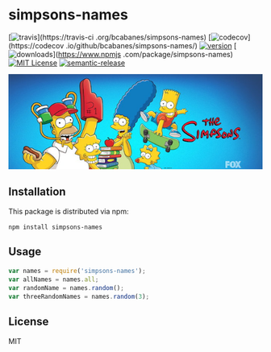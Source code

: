 # simpsons-names
[![travis](https://img.shields.io/travis/bcabanes/simpsons-names.svg?style=flat-square)](https://travis-ci
.org/bcabanes/simpsons-names)
[![codecov](https://img.shields.io/codecov/c/github/bcabanes/simpsons-names.svg?style=flat-square)](https://codecov
.io/github/bcabanes/simpsons-names/)
[![version](https://img.shields.io/npm/v/simpsons-names.svg?style=flat-square)](https://www.npmjs.com/package/simpsons-names)
[![downloads](https://img.shields.io/npm/dm/simpsons-names.svg?style=flat-square)](https://www.npmjs
.com/package/simpsons-names)
[![MIT License](https://img.shields.io/npm/l/simpsons-names.svg?style=flat-square)](http://opensource.org/licenses/MIT)
[![semantic-release](https://img.shields.io/badge/%20%20%F0%9F%93%A6%F0%9F%9A%80-semantic--release-e10079.svg?style=flat-square)](https://github.com/semantic-release/semantic-release)

![simpsons-names](resources/the-simpsons.jpg)

## Installation

This package is distributed via npm:

```
npm install simpsons-names
```

## Usage

```javascript
var names = require('simpsons-names');
var allNames = names.all;
var randomName = names.random();
var threeRandomNames = names.random(3);
```

## License

MIT